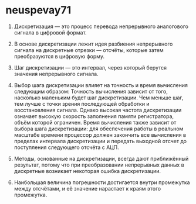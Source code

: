 # neuspevay71

1. Дискретизация — это процесс перевода непрерывного аналогового сигнала в цифровой формат.

2. В основе дискретизации лежит идея разбиения непрерывного сигнала на дискретные отрезки — отсчёты, которые затем преобразуются в цифровую форму.

3. Шаг дискретизации — это интервал, через который берутся значения непрерывного сигнала.

4. Выбор шага дискретизации влияет на точность и время вычисления следующим образом:
Точность вычисления зависит от того, насколько маленьким будет шаг дискретизации. Чем меньше шаг, тем лучше с точки зрения последующей обработки и восстановления сигнала. Однако высокая частота дискретизации означает высокую скорость заполнения памяти регистратора, объём которой ограничен. 
Время вычисления также зависит от выбора шага дискретизации: для обеспечения работы в реальном масштабе времени процессор должен закончить все вычисления в пределах интервала дискретизации и передать выходной отсчет до поступления следующего отсчёта с АЦП.

5. Методы, основанные на дискретизации, всегда дают приближённый результат, потому что при преобразовании непрерывных данных в дискретные возникает некоторая ошибка дискретизации.

6. Наибольшая величина погрешности достигается внутри промежутка между отсчётами, и её значение нарастает к краям этого промежутка.
